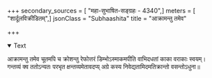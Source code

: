 +++
secondary_sources = [ "महा-सुभाषित-सङ्ग्रहः - 4340",]
meters = [ "शार्दूलविक्रीडितम्",]
jsonClass = "Subhaashita"
title = "आक्रामन्तु तमेव"

+++

<details open><summary>Text</summary>

आक्रामन्तु तमेव चूतमपि च क्रोशन्तु रेफोत्तरं डिम्भोऽस्माकमपीति वाभिदधतां काका वराकाः स्वयम्।  
गन्तव्यं क्व ततोऽन्यतः परभृत क्षन्तव्यमेतावदप्य् अग्रे कस्य निवेद्यतामिदमतिक्रान्तो वसन्तोऽधुना॥
</details>

